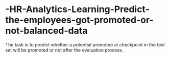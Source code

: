 # -HR-Analytics-Learning-Predict-the-employees-got-promoted-or-not-balanced-data
The task is to predict whether a potential promotee at checkpoint in the test set will be promoted or not after the evaluation process.
